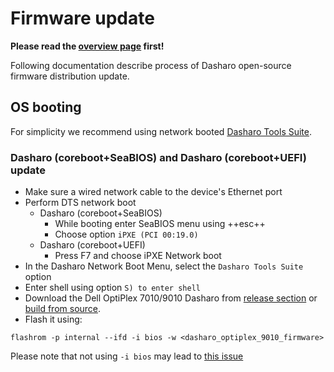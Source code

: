 # Firmware update

**Please read the [overview page](overview.md) first!**

Following documentation describe process of Dasharo open-source firmware
distribution update.

## OS booting

For simplicity we recommend using network booted
[Dasharo Tools Suite](https://docs.dasharo.com/dasharo-tools-suite/overview).

### Dasharo (coreboot+SeaBIOS) and Dasharo (coreboot+UEFI) update

* Make sure a wired network cable to the device's Ethernet port
* Perform DTS network boot
    - Dasharo (coreboot+SeaBIOS)
        * While booting enter SeaBIOS menu using ++esc++
        * Choose option `iPXE (PCI 00:19.0)`
    - Dasharo (coreboot+UEFI)
        * Press F7 and choose iPXE Network boot
* In the Dasharo Network Boot Menu, select the `Dasharo Tools Suite` option
* Enter shell using option `S) to enter shell`
* Download the Dell OptiPlex 7010/9010 Dasharo from
  [release section](releases.md#binaries) or
  [build from source](building-manual.md).
* Flash it using:

```console
flashrom -p internal --ifd -i bios -w <dasharo_optiplex_9010_firmware>
```

Please note that not using `-i bios` may lead to
[this issue](faq.md#cpu-was-replaced-warm-reset-required-loop)
